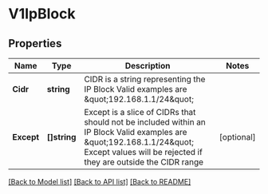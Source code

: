 # V1IpBlock

## Properties
Name | Type | Description | Notes
------------ | ------------- | ------------- | -------------
**Cidr** | **string** | CIDR is a string representing the IP Block Valid examples are \&quot;192.168.1.1/24\&quot; | 
**Except** | **[]string** | Except is a slice of CIDRs that should not be included within an IP Block Valid examples are \&quot;192.168.1.1/24\&quot; Except values will be rejected if they are outside the CIDR range | [optional] 

[[Back to Model list]](../README.md#documentation-for-models) [[Back to API list]](../README.md#documentation-for-api-endpoints) [[Back to README]](../README.md)


